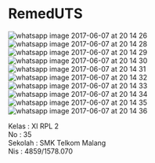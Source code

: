 # RemedUTS
![whatsapp image 2017-06-07 at 20 14 26](https://user-images.githubusercontent.com/22255497/26912210-217b8c64-4c3d-11e7-90dd-01b0922df15a.jpeg)
![whatsapp image 2017-06-07 at 20 14 28](https://user-images.githubusercontent.com/22255497/26912211-21b1f948-4c3d-11e7-9fcb-1d988f069ac5.jpeg)
![whatsapp image 2017-06-07 at 20 14 29](https://user-images.githubusercontent.com/22255497/26912212-21c6a820-4c3d-11e7-8f77-41b549ff669b.jpeg)
![whatsapp image 2017-06-07 at 20 14 30](https://user-images.githubusercontent.com/22255497/26912213-21c968e4-4c3d-11e7-96b8-3fe53cdde746.jpeg)
![whatsapp image 2017-06-07 at 20 14 31](https://user-images.githubusercontent.com/22255497/26912214-21ce18e4-4c3d-11e7-9c20-bea85045bb8a.jpeg)
![whatsapp image 2017-06-07 at 20 14 32](https://user-images.githubusercontent.com/22255497/26912215-21d23de8-4c3d-11e7-8c10-53a6df3ad643.jpeg)
![whatsapp image 2017-06-07 at 20 14 33](https://user-images.githubusercontent.com/22255497/26912216-21d71f16-4c3d-11e7-890d-ad4eb5d4565d.jpeg)
![whatsapp image 2017-06-07 at 20 14 34](https://user-images.githubusercontent.com/22255497/26912217-21e7c71c-4c3d-11e7-8fd2-0b7f6171b5a9.jpeg)
![whatsapp image 2017-06-07 at 20 14 35](https://user-images.githubusercontent.com/22255497/26912218-21fff396-4c3d-11e7-8be7-c0ae21043af9.jpeg)
![whatsapp image 2017-06-07 at 20 14 36](https://user-images.githubusercontent.com/22255497/26912219-22089e60-4c3d-11e7-9f6a-233462af884d.jpeg)

Kelas : XI RPL 2<br>
No : 35<br>
Sekolah : SMK Telkom Malang <br>
Nis : 4859/1578.070 <br>
